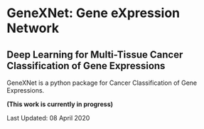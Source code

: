 # GeneXNet: Gene eXpression Network

## Deep Learning for Multi-Tissue Cancer Classification of Gene Expressions

GeneXNet is a python package for Cancer Classification of Gene Expressions.

**(This work is currently in progress)**

Last Updated: 08 April 2020
